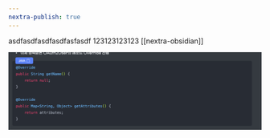```yaml
---
nextra-publish: true
---
```

asdfasdfasdfasdfasfasdf
123123123123
[[nextra-obsidian]]

![Pasted image 20230921145203.png](/Pasted_image_20230921145203.png)